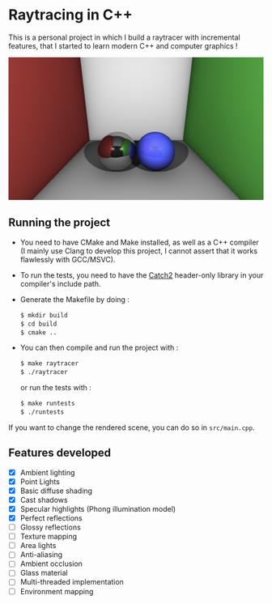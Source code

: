 # Raytracing in C++

This is a personal project in which I build a raytracer with incremental features, that I started to learn modern C++ and computer graphics !

![Example image](./example.png)

## Running the project

-   You need to have CMake and Make installed, as well as a C++ compiler (I mainly use Clang to develop this project, I cannot assert that it works flawlessly with GCC/MSVC).

-   To run the tests, you need to have the [Catch2](https://github.com/catchorg/Catch2) header-only library in your compiler's include path.

-   Generate the Makefile by doing :
    ```bash
    $ mkdir build
    $ cd build
    $ cmake ..
    ```
-   You can then compile and run the project with :
    ```bash
    $ make raytracer
    $ ./raytracer
    ```
    or run the tests with :
    ```bash
    $ make runtests
    $ ./runtests
    ```

If you want to change the rendered scene, you can do so in `src/main.cpp`.

## Features developed

-   [x] Ambient lighting
-   [x] Point Lights
-   [x] Basic diffuse shading
-   [x] Cast shadows
-   [x] Specular highlights (Phong illumination model)
-   [x] Perfect reflections
-   [ ] Glossy reflections
-   [ ] Texture mapping
-   [ ] Area lights
-   [ ] Anti-aliasing
-   [ ] Ambient occlusion
-   [ ] Glass material
-   [ ] Multi-threaded implementation
-   [ ] Environment mapping
